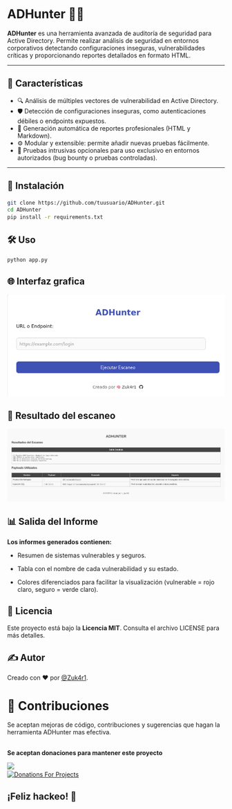 # ADHunter 🕵️‍♂️

**ADHunter** es una herramienta avanzada de auditoría de seguridad para Active Directory. Permite realizar análisis de seguridad en entornos corporativos detectando configuraciones inseguras, vulnerabilidades críticas y proporcionando reportes detallados en formato HTML.

---

## 📌 Características

- 🔍 Análisis de múltiples vectores de vulnerabilidad en Active Directory.
- 🛡️ Detección de configuraciones inseguras, como autenticaciones débiles o endpoints expuestos.
- 📄 Generación automática de reportes profesionales (HTML y Markdown).
- ⚙️ Modular y extensible: permite añadir nuevas pruebas fácilmente.
- 🧠 Pruebas intrusivas opcionales para uso exclusivo en entornos autorizados (bug bounty o pruebas controladas).

---

## 🚀 Instalación

```bash
git clone https://github.com/tuusuario/ADHunter.git
cd ADHunter
pip install -r requirements.txt
```

## 🛠️ Uso

```bash
python app.py
```
## 🌐 Interfaz grafica

![Texto alternativo](imagenes/uso.png)

## 📑 Resultado del escaneo

![Texto alternativo](imagenes/resultado.png) 

## 📊 Salida del Informe

**Los informes generados contienen:**

- Resumen de sistemas vulnerables y seguros.

- Tabla con el nombre de cada vulnerabilidad y su estado.

- Colores diferenciados para facilitar la visualización (vulnerable = rojo claro, seguro = verde claro).

## 📜 Licencia
Este proyecto está bajo la **Licencia MIT**. Consulta el archivo LICENSE para más detalles.

## ✍️ Autor
Creado con ❤️ por [@Zuk4r1](https://github.com/Zuk4r1).

# 🤝 Contribuciones

Se aceptan mejoras de código, contribuciones y sugerencias que hagan la herramienta ADHunter mas efectiva.
  <br />
	<br/>
      	<p width="20px"><b>Se aceptan donaciones para mantener este proyecto</p></b>
	      <a href="https://buymeacoffee.com/investigacq"><img src="https://img.buymeacoffee.com/button-api/?text=Buy me a coffee&emoji=&slug=investigacqc&button_colour=FF5F5F&font_colour=ffffff&font_family=Cookie&outline_colour=000000&coffee_colour=FFDD00" /></a><br />
      	<a href="https://www.paypal.com/paypalme/babiloniaetica"><img title="Donations For Projects" height="25" src="https://ionicabizau.github.io/badges/paypal.svg" /></a>
</div>

## ¡Feliz hackeo! 🎯
